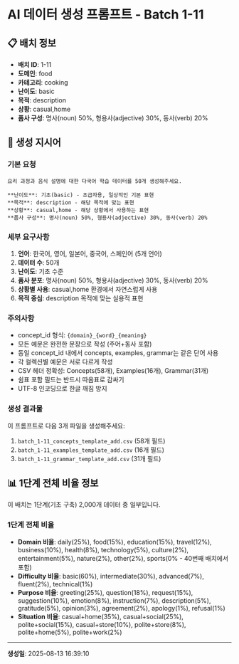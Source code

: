 # AI 데이터 생성 프롬프트 - Batch 1-11

## 📋 배치 정보

- **배치 ID**: 1-11
- **도메인**: food
- **카테고리**: cooking
- **난이도**: basic
- **목적**: description
- **상황**: casual,home
- **품사 구성**: 명사(noun) 50%, 형용사(adjective) 30%, 동사(verb) 20%

## 🎯 생성 지시어

### 기본 요청
```
요리 과정과 음식 설명에 대한 다국어 학습 데이터를 50개 생성해주세요.

**난이도**: 기초(basic) - 초급자용, 일상적인 기본 표현
**목적**: description - 해당 목적에 맞는 표현
**상황**: casual,home - 해당 상황에서 사용하는 표현
**품사 구성**: 명사(noun) 50%, 형용사(adjective) 30%, 동사(verb) 20%
```

### 세부 요구사항

1. **언어**: 한국어, 영어, 일본어, 중국어, 스페인어 (5개 언어)
2. **데이터 수**: 50개
3. **난이도**: 기초 수준
4. **품사 분포**: 명사(noun) 50%, 형용사(adjective) 30%, 동사(verb) 20%
5. **상황별 사용**: casual,home 환경에서 자연스럽게 사용
6. **목적 중심**: description 목적에 맞는 실용적 표현

### 주의사항

- concept_id 형식: `{domain}_{word}_{meaning}`
- 모든 예문은 완전한 문장으로 작성 (주어+동사 포함)
- 동일 concept_id 내에서 concepts, examples, grammar는 같은 단어 사용
- 각 컬렉션별 예문은 서로 다르게 작성
- CSV 헤더 정확성: Concepts(58개), Examples(16개), Grammar(31개)
- 쉼표 포함 필드는 반드시 따옴표로 감싸기
- UTF-8 인코딩으로 한글 깨짐 방지

### 생성 결과물

이 프롬프트로 다음 3개 파일을 생성해주세요:
1. `batch_1-11_concepts_template_add.csv` (58개 필드)
2. `batch_1-11_examples_template_add.csv` (16개 필드)  
3. `batch_1-11_grammar_template_add.csv` (31개 필드)


## 📊 1단계 전체 비율 정보

이 배치는 1단계(기초 구축) 2,000개 데이터 중 일부입니다.

### 1단계 전체 비율
- **Domain 비율**: daily(25%), food(15%), education(15%), travel(12%), business(10%), health(8%), technology(5%), culture(2%), entertainment(5%), nature(2%), other(2%), sports(0% - 40번째 배치에서 포함)
- **Difficulty 비율**: basic(60%), intermediate(30%), advanced(7%), fluent(2%), technical(1%)
- **Purpose 비율**: greeting(25%), question(18%), request(15%), suggestion(10%), emotion(8%), instruction(7%), description(5%), gratitude(5%), opinion(3%), agreement(2%), apology(1%), refusal(1%)
- **Situation 비율**: casual+home(35%), casual+social(25%), polite+social(15%), casual+store(10%), polite+store(8%), polite+home(5%), polite+work(2%)

---

**생성일**: 2025-08-13 16:39:10
